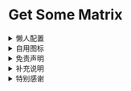 # Get Some Matrix

<details>
   <summary>懒人配置</summary>   

 * Clash

   * [Matrix](https://raw.githubusercontent.com/Centralmatrix9/GetSomeMatrix/Master/Clash/Matrix.yaml)

 * Loon

   * [Matrix](https://raw.githubusercontent.com/Centralmatrix9/GetSomeMatrix/Master/Loon/Matrix.conf)

 * QuantumultX

   * [Matrix](https://raw.githubusercontent.com/Centralmatrix9/GetSomeMatrix/Master/QuantumultX/Matrix.conf)

 * Shadowrocket

   * [Matrix](https://raw.githubusercontent.com/Centralmatrix9/GetSomeMatrix/Master/Shadowrocket/Matrix.conf)

 * Stash

   * [Matrix](https://raw.githubusercontent.com/Centralmatrix9/GetSomeMatrix/Master/Stash/Matrix.yaml)

 * Surge

   * [Matrix](https://raw.githubusercontent.com/Centralmatrix9/GetSomeMatrix/Master/Surge/Matrix.conf)

</details>

<details>
   <summary>自用图标</summary>

 * 图标仓库

   * [Matrix](https://raw.githubusercontent.com/Centralmatrix9/GetSomeMatrix/Master/Matrix/Matrix.Json)

</details>

<details>
   <summary>免责声明</summary>

 * 本仓库中涉及的任何解锁和解密分析脚本仅用于资源共享和学习研究，不能保证其合法性，准确性，完整性和有效性，请根据情况自行判断。

 * 间接使用规则和脚本的任何用户，包括但不限于建立VPS 或在某些行为违反国家与地区法律或相关法规情况下进行传播，本人对于由此引起的任何隐私泄漏或其他后果概不负责。

 * 请勿将本仓库内的任何内容用于商业或非法目的，否则后果自负。

 * 如果任何单位或个人认为该项目的脚本可能涉嫌侵犯其权利，则应及时通知并提供身份证明，所有权证明，我将在收到认证文件后删除相关脚本。

 * 对任何本仓库中包含的脚本在使用中可能出现的问题概不负责，包括但不限于由任何脚本错误导致的任何损失或损害。

 * 您必须在下载后的24小时内从计算机或手机中完全删除以上内容。

 * 任何以任何方式查看此项目的人或直接或间接使用该项目的任何脚本的使用者都应仔细阅读此声明。保留随时更改或补充此免责声明的权利。一旦使用并复制了任何本仓库相关脚本或其他内容，则视为您已接受此免责声明。

</details>

<details>
   <summary>补充说明</summary>

 * 本仓库只搬运规则、重写与脚本，在此基础上进行修改满足我的需求作为自用库使用，并不负责维护规则、重写、脚本。

 * 不保证所有规则与脚本的可用性。

 * 我不生产规则我只是开源规则的搬运工

 * 所有规则数据都来自互联网，感谢开源规则项目作者的辛勤付出。

</details>

<details>
   <summary>特别感谢</summary>

 * 重写规则

   * [ScriptHub](https://github.com/Script-Hub-Org)

   * [RuCu6](https://github.com/RuCu6)

   * [Peng-YM](https://github.com/Peng-YM) 

   * [NobyDa](https://github.com/NobyDa) 

   * [Chavyleung](https://github.com/chavyleung)

   * [Semporia](https://github.com/Semporia) 

   * [I-am-R-E](https://github.com/I-am-R-E)
 
   * [ddgksf2013](https://github.com/ddgksf2013)

   * [Liquor030](https://github.com/Liquor030)

   * [Treo6](https://github.com/Treo6)

   * [app2smile](https://github.com/app2smile)

 * 分流规则

   * [blackmatrix7](https://github.com/blackmatrix7) 

   * [DivineEngine](https://github.com/DivineEngine)

   * [ACL4SSR](https://github.com/ACL4SSR)

   * [kokoryh](https://github.com/kokoryh)

 * 脚本规则

   * [KOP-XIAO](https://github.com/KOP-XIAO) 

   * [Peng-YM](https://github.com/Peng-YM)

   * [NobyDa](https://github.com/NobyDa) 

   * [I-am-R-E](https://github.com/I-am-R-E)

 * 策略图标

   * [Orz-3](https://github.com/Orz-3)

   * [koolson](https://github.com/koolson)

</details>
